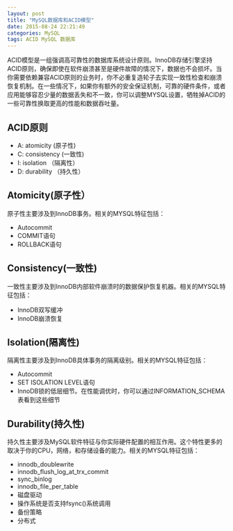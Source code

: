 ```yaml
---
layout: post
title: "MySQL数据库和ACID模型"
date: 2015-08-24 22:21:49
categories: MySQL
tags: ACID MySQL 数据库
---
```



ACID模型是一组强调高可靠性的数据库系统设计原则。InnoDB存储引擎坚持ACID原则，确保即使在软件崩溃甚至是硬件故障的情况下，数据也不会损坏。当你需要依赖兼容ACID原则的业务时，你不必重复造轮子去实现一致性检查和崩溃恢复机制。在一些情况下，如果你有额外的安全保证机制，可靠的硬件条件，或者应用能够容忍少量的数据丢失和不一致，你可以调整MYSQL设置，牺牲掉ACID的一些可靠性换取更高的性能和数据吞吐量。

## ACID原则 ##

- A: atomicity      (原子性)   
- C: consistency	(一致性)    
- I: isolation	   （隔离性）  
- D: durability	   （持久性） 


## Atomicity(原子性） ##
原子性主要涉及到InnoDB事务。相关的MYSQL特征包括：

- Autocommit  
- COMMIT语句  
- ROLLBACK语句  

## Consistency(一致性) ##
一致性主要涉及到InnoDB内部软件崩溃时的数据保护恢复机器。相关的MYSQL特征包括：

- InnoDB双写缓冲  
- InnoDB崩溃恢复  

## Isolation(隔离性) ##
隔离性主要涉及到InnoDB具体事务的隔离级别。相关的MYSQL特征包括：

- Autocommit  
- SET ISOLATION LEVEL语句  
- InnoDB锁的低层细节。在性能调优时，你可以通过INFORMATION_SCHEMA表看到这些细节   

## Durability(持久性) ##

持久性主要涉及MySQL软件特征与你实际硬件配置的相互作用。这个特性更多的取决于你的CPU，网络，和存储设备的能力。相关的MYSQL特征包括：

- innodb_doublewrite  
- innodb_flush_log_at_trx_commit  
- sync_binlog  
- innodb_file_per_table  
- 磁盘驱动  
- 操作系统是否支持fsync()系统调用  
- 备份策略
- 分布式  
